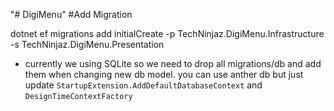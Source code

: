 "# DigiMenu" 
#Add Migration 

dotnet ef migrations add initialCreate -p TechNinjaz.DigiMenu.Infrastructure -s TechNinjaz.DigiMenu.Presentation

* currently we using SQLite so we need to drop all migrations/db and add them when changing new db model. you can use anther db but just update ```StartupExtension.AddDefaultDatabaseContext``` and ```DesignTimeContextFactory```